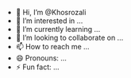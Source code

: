 - 👋 Hi, I’m @Khosrozali
- 👀 I’m interested in ...
- 🌱 I’m currently learning ...
- 💞️ I’m looking to collaborate on ...
- 📫 How to reach me ...
- 😄 Pronouns: ...
- ⚡ Fun fact: ...

<!---
Khosrozali/Khosrozali is a ✨ special ✨ repository because its `README.md` (this file) appears on your GitHub profile.
You can click the Preview link to take a look at your changes.
--->

